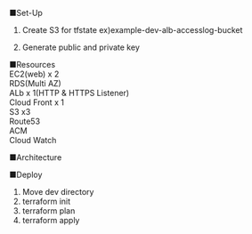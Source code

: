 ■Set-Up
1. Create S3 for tfstate
ex)example-dev-alb-accesslog-bucket

2. Generate public and private key

■Resources
<br />
EC2(web) x 2
<br />
RDS(Multi AZ)
<br />
ALb x 1(HTTP & HTTPS Listener)
<br />
Cloud Front x 1
<br />
S3 x3
<br />
Route53
<br />
ACM
<br />
Cloud Watch

■Architecture


■Deploy
1. Move dev directory
2. terraform init
3. terraform plan
4. terraform apply